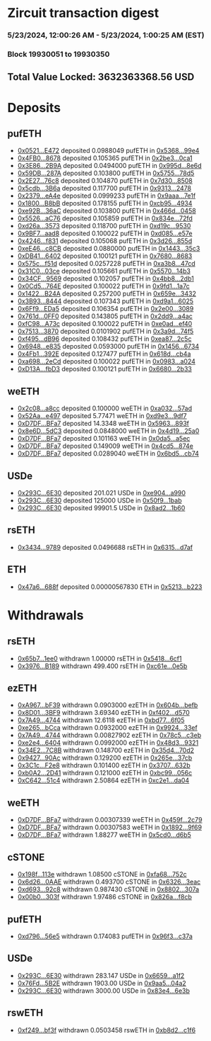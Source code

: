 # Zircuit transaction digest
### 5/23/2024, 12:00:26 AM - 5/23/2024, 1:00:25 AM (EST)
### Block 19930051 to 19930350

## Total Value Locked: 3632363368.56 USD

# Deposits
## pufETH
- [0x0521...E472](https://etherscan.io/address/0x052178A316F2c8fB0E52D2bd3fD76f6aD591E472) deposited 0.0988049 pufETH in [0x5368...99e4](https://etherscan.io/tx/0x052178A316F2c8fB0E52D2bd3fD76f6aD591E472)
- [0x4FB0...8678](https://etherscan.io/address/0x4FB000cA2dd85cebd9D7418de51Ba5929D908678) deposited 0.105365 pufETH in [0x2be3...0ca1](https://etherscan.io/tx/0x4FB000cA2dd85cebd9D7418de51Ba5929D908678)
- [0x3E86...2B9A](https://etherscan.io/address/0x3E8641Ac80f6ac86DCC73A85C73A6AEF22d32B9A) deposited 0.0494000 pufETH in [0x995d...8e6d](https://etherscan.io/tx/0x3E8641Ac80f6ac86DCC73A85C73A6AEF22d32B9A)
- [0x59DB...287A](https://etherscan.io/address/0x59DBDE8CE390bcd784eaF508Cc5ac7bDc100287A) deposited 0.103800 pufETH in [0x5755...78d5](https://etherscan.io/tx/0x59DBDE8CE390bcd784eaF508Cc5ac7bDc100287A)
- [0x2E27...76c8](https://etherscan.io/address/0x2E270Ac8eaC180d5e56B9FED2aF13642bD9b76c8) deposited 0.104870 pufETH in [0x7d30...8508](https://etherscan.io/tx/0x2E270Ac8eaC180d5e56B9FED2aF13642bD9b76c8)
- [0x5cdb...3B6a](https://etherscan.io/address/0x5cdb58b24E342B5A5BeD337C2A98caeF09103B6a) deposited 0.117700 pufETH in [0x9313...2478](https://etherscan.io/tx/0x5cdb58b24E342B5A5BeD337C2A98caeF09103B6a)
- [0x2379...eA4e](https://etherscan.io/address/0x23798ac3E17d54e7355DE849a8508F1E6090eA4e) deposited 0.0999233 pufETH in [0x9aaa...7e1f](https://etherscan.io/tx/0x23798ac3E17d54e7355DE849a8508F1E6090eA4e)
- [0x1800...B8bB](https://etherscan.io/address/0x18003D50Fb58C7bc1736C7A74251b5A9df0eB8bB) deposited 0.178155 pufETH in [0xcb95...4934](https://etherscan.io/tx/0x18003D50Fb58C7bc1736C7A74251b5A9df0eB8bB)
- [0xe92B...36aC](https://etherscan.io/address/0xe92B75f2C910432A3Ff4379eC9afdBEa652936aC) deposited 0.103800 pufETH in [0x466d...0458](https://etherscan.io/tx/0xe92B75f2C910432A3Ff4379eC9afdBEa652936aC)
- [0x5526...aC76](https://etherscan.io/address/0x55262Ce4493d05547d8229577D7e0d832898aC76) deposited 0.105859 pufETH in [0x834e...72fd](https://etherscan.io/tx/0x55262Ce4493d05547d8229577D7e0d832898aC76)
- [0xd26a...3573](https://etherscan.io/address/0xd26a92C2472e0e4f02901E72DABC2dF6Dc173573) deposited 0.118700 pufETH in [0xd19c...9530](https://etherscan.io/tx/0xd26a92C2472e0e4f02901E72DABC2dF6Dc173573)
- [0x9BF7...aad8](https://etherscan.io/address/0x9BF71af33C295B691c9E4621C0a622Da54a7aad8) deposited 0.100022 pufETH in [0xd085...e57e](https://etherscan.io/tx/0x9BF71af33C295B691c9E4621C0a622Da54a7aad8)
- [0x4246...f831](https://etherscan.io/address/0x4246AdcAdf5A05C4a631AA22E0d089227086f831) deposited 0.105068 pufETH in [0x3d26...855d](https://etherscan.io/tx/0x4246AdcAdf5A05C4a631AA22E0d089227086f831)
- [0xeE46...c8CB](https://etherscan.io/address/0xeE461073F8B6dB9AF558b0DEd8D5EE58eb5Cc8CB) deposited 0.0880000 pufETH in [0x1443...35c3](https://etherscan.io/tx/0xeE461073F8B6dB9AF558b0DEd8D5EE58eb5Cc8CB)
- [0xDB41...6402](https://etherscan.io/address/0xDB41c399c8DaDF92d1891bd2B310011C82A56402) deposited 0.100121 pufETH in [0x7680...8683](https://etherscan.io/tx/0xDB41c399c8DaDF92d1891bd2B310011C82A56402)
- [0x575c...f51d](https://etherscan.io/address/0x575c654E2597421778a6cCf10dE4dcC4B736f51d) deposited 0.0257228 pufETH in [0xa3b8...47cd](https://etherscan.io/tx/0x575c654E2597421778a6cCf10dE4dcC4B736f51d)
- [0x31C0...03ce](https://etherscan.io/address/0x31C0C65b025683951EfeBd047FAEE34d075c03ce) deposited 0.105661 pufETH in [0x5570...14b3](https://etherscan.io/tx/0x31C0C65b025683951EfeBd047FAEE34d075c03ce)
- [0x34CF...9569](https://etherscan.io/address/0x34CF1e4080558eCb42Ad31619C857C1d009a9569) deposited 0.102057 pufETH in [0x4bb8...2db1](https://etherscan.io/tx/0x34CF1e4080558eCb42Ad31619C857C1d009a9569)
- [0x0Cd5...764E](https://etherscan.io/address/0x0Cd5da6f896Fff81c6Ba6Ac9B05543Fdebfa764E) deposited 0.100022 pufETH in [0x9fd1...1a7c](https://etherscan.io/tx/0x0Cd5da6f896Fff81c6Ba6Ac9B05543Fdebfa764E)
- [0x1422...B24A](https://etherscan.io/address/0x14222EAf5f870C38d4d93c7159b59874038EB24A) deposited 0.257200 pufETH in [0x659e...3432](https://etherscan.io/tx/0x14222EAf5f870C38d4d93c7159b59874038EB24A)
- [0x3B93...8444](https://etherscan.io/address/0x3B9375C9391F9C47eaC5D2BD335Ece9034a28444) deposited 0.107343 pufETH in [0xd9a1...6025](https://etherscan.io/tx/0x3B9375C9391F9C47eaC5D2BD335Ece9034a28444)
- [0x6Ff9...EDa5](https://etherscan.io/address/0x6Ff9D7bCa53b3ecD9A8708516Ecc0Fe2f467EDa5) deposited 0.106354 pufETH in [0x2e00...3089](https://etherscan.io/tx/0x6Ff9D7bCa53b3ecD9A8708516Ecc0Fe2f467EDa5)
- [0x761d...0FF0](https://etherscan.io/address/0x761da0B8B6AD47F130713382f7dC037e03df0FF0) deposited 0.143805 pufETH in [0x2dd9...a4ac](https://etherscan.io/tx/0x761da0B8B6AD47F130713382f7dC037e03df0FF0)
- [0xfC98...A73c](https://etherscan.io/address/0xfC98E40e4dEa543C6CAc3fc02547797A2cc2A73c) deposited 0.100022 pufETH in [0xe0ad...ef40](https://etherscan.io/tx/0xfC98E40e4dEa543C6CAc3fc02547797A2cc2A73c)
- [0x7513...3870](https://etherscan.io/address/0x751345DC319d70B438396b4aAEb0A634a9c23870) deposited 0.0101902 pufETH in [0x3a9d...74f5](https://etherscan.io/tx/0x751345DC319d70B438396b4aAEb0A634a9c23870)
- [0xf495...dB96](https://etherscan.io/address/0xf495F25E3BC3726D8576A19c0757155E2067dB96) deposited 0.108432 pufETH in [0xea87...2c5c](https://etherscan.io/tx/0xf495F25E3BC3726D8576A19c0757155E2067dB96)
- [0x6948...e835](https://etherscan.io/address/0x69483108d013792522079E8BD8dfE5b000E3e835) deposited 0.0593000 pufETH in [0x1456...6734](https://etherscan.io/tx/0x69483108d013792522079E8BD8dfE5b000E3e835)
- [0x4Fb1...392E](https://etherscan.io/address/0x4Fb1c8cBB84Bd312CF4d13066B2729DfEcb1392E) deposited 0.127477 pufETH in [0x618d...cb4a](https://etherscan.io/tx/0x4Fb1c8cBB84Bd312CF4d13066B2729DfEcb1392E)
- [0xa698...2eCd](https://etherscan.io/address/0xa69894D19100355fda6624c37250e51f8Ad52eCd) deposited 0.100022 pufETH in [0x0983...a024](https://etherscan.io/tx/0xa69894D19100355fda6624c37250e51f8Ad52eCd)
- [0xD13A...fbD3](https://etherscan.io/address/0xD13A1c2d9B22E93132629780073659843716fbD3) deposited 0.100121 pufETH in [0x6680...2b33](https://etherscan.io/tx/0xD13A1c2d9B22E93132629780073659843716fbD3)
## weETH
- [0x2c08...a8cc](https://etherscan.io/address/0x2c08Ef6Ed094392FA99594B5e5E50EBfb459a8cc) deposited 0.100000 weETH in [0xa032...57ad](https://etherscan.io/tx/0x2c08Ef6Ed094392FA99594B5e5E50EBfb459a8cc)
- [0x52Aa...e497](https://etherscan.io/address/0x52Aa899454998Be5b000Ad077a46Bbe360F4e497) deposited 5.77471 weETH in [0xd9e3...9df7](https://etherscan.io/tx/0x52Aa899454998Be5b000Ad077a46Bbe360F4e497)
- [0xD7DF...BFa7](https://etherscan.io/address/0xD7DF7E085214743530afF339aFC420c7c720BFa7) deposited 14.3348 weETH in [0x5963...893f](https://etherscan.io/tx/0xD7DF7E085214743530afF339aFC420c7c720BFa7)
- [0x8e6D...5dC3](https://etherscan.io/address/0x8e6Db1ffbb82c1E148DcF8865e8f491816065dC3) deposited 0.0848000 weETH in [0x4d19...25a0](https://etherscan.io/tx/0x8e6Db1ffbb82c1E148DcF8865e8f491816065dC3)
- [0xD7DF...BFa7](https://etherscan.io/address/0xD7DF7E085214743530afF339aFC420c7c720BFa7) deposited 0.101163 weETH in [0x0da5...a5ec](https://etherscan.io/tx/0xD7DF7E085214743530afF339aFC420c7c720BFa7)
- [0xD7DF...BFa7](https://etherscan.io/address/0xD7DF7E085214743530afF339aFC420c7c720BFa7) deposited 0.149009 weETH in [0x4cd5...874e](https://etherscan.io/tx/0xD7DF7E085214743530afF339aFC420c7c720BFa7)
- [0xD7DF...BFa7](https://etherscan.io/address/0xD7DF7E085214743530afF339aFC420c7c720BFa7) deposited 0.0289040 weETH in [0x6bd5...cb74](https://etherscan.io/tx/0xD7DF7E085214743530afF339aFC420c7c720BFa7)
## USDe
- [0x293C...6E30](https://etherscan.io/address/0x293C6937D8D82e05B01335F7B33FBA0c8e256E30) deposited 201.021 USDe in [0xe904...a990](https://etherscan.io/tx/0x293C6937D8D82e05B01335F7B33FBA0c8e256E30)
- [0x293C...6E30](https://etherscan.io/address/0x293C6937D8D82e05B01335F7B33FBA0c8e256E30) deposited 125000 USDe in [0x50f9...1bab](https://etherscan.io/tx/0x293C6937D8D82e05B01335F7B33FBA0c8e256E30)
- [0x293C...6E30](https://etherscan.io/address/0x293C6937D8D82e05B01335F7B33FBA0c8e256E30) deposited 99901.5 USDe in [0x8ad2...1b60](https://etherscan.io/tx/0x293C6937D8D82e05B01335F7B33FBA0c8e256E30)
## rsETH
- [0x3434...9789](https://etherscan.io/address/0x34349c5569e7B846c3558961552D2202760A9789) deposited 0.0496688 rsETH in [0x6315...d7af](https://etherscan.io/tx/0x34349c5569e7B846c3558961552D2202760A9789)
## ETH
- [0x47a6...688f](https://etherscan.io/address/0x47a65f33e327fA423c47E4affe7EFd1F7A64688f) deposited 0.00000567830 ETH in [0x5213...b223](https://etherscan.io/tx/0x47a65f33e327fA423c47E4affe7EFd1F7A64688f)
# Withdrawals
## rsETH
- [0x65b7...1ee0](https://etherscan.io/address/0x65b75050255BD57a8Bd155F85b91B403C6AA1ee0) withdrawn 1.00000 rsETH in [0x5418...6cf1](https://etherscan.io/tx/0x65b75050255BD57a8Bd155F85b91B403C6AA1ee0)
- [0x3976...B189](https://etherscan.io/address/0x3976F4496B519f6cF0BDc962B4c131D3896aB189) withdrawn 499.400 rsETH in [0xc61e...0e5b](https://etherscan.io/tx/0x3976F4496B519f6cF0BDc962B4c131D3896aB189)
## ezETH
- [0xA967...bF39](https://etherscan.io/address/0xA96747360E4e95Cdf15f4dB7669324D37884bF39) withdrawn 0.0903000 ezETH in [0x604b...befb](https://etherscan.io/tx/0xA96747360E4e95Cdf15f4dB7669324D37884bF39)
- [0x8D01...3BF9](https://etherscan.io/address/0x8D019DD2EB55957A5949d2D06eaB715f11693BF9) withdrawn 3.69340 ezETH in [0xf402...d570](https://etherscan.io/tx/0x8D019DD2EB55957A5949d2D06eaB715f11693BF9)
- [0x7A49...4744](https://etherscan.io/address/0x7A493Be5c2ce014cD049Bf178a1ac0Db1B434744) withdrawn 12.6118 ezETH in [0xbd77...6f05](https://etherscan.io/tx/0x7A493Be5c2ce014cD049Bf178a1ac0Db1B434744)
- [0xe265...bCca](https://etherscan.io/address/0xe2656C9b70Bf7e049A7bf5427879cDA1a513bCca) withdrawn 0.0932000 ezETH in [0x9924...33ef](https://etherscan.io/tx/0xe2656C9b70Bf7e049A7bf5427879cDA1a513bCca)
- [0x7A49...4744](https://etherscan.io/address/0x7A493Be5c2ce014cD049Bf178a1ac0Db1B434744) withdrawn 0.00827902 ezETH in [0x78c5...c3eb](https://etherscan.io/tx/0x7A493Be5c2ce014cD049Bf178a1ac0Db1B434744)
- [0xe2e4...6404](https://etherscan.io/address/0xe2e49dE28BAC7db3F3E227cf5c49Fb0415Fb6404) withdrawn 0.0992000 ezETH in [0x48d3...9321](https://etherscan.io/tx/0xe2e49dE28BAC7db3F3E227cf5c49Fb0415Fb6404)
- [0x34E2...7C8B](https://etherscan.io/address/0x34E28eBf60E8e292B3DDDE3154120dD87E697C8B) withdrawn 0.148700 ezETH in [0x35d4...70d2](https://etherscan.io/tx/0x34E28eBf60E8e292B3DDDE3154120dD87E697C8B)
- [0x9427...90Ac](https://etherscan.io/address/0x94273D75645E8D4Fd95a394A1B04151AB10290Ac) withdrawn 0.129200 ezETH in [0x265e...37cb](https://etherscan.io/tx/0x94273D75645E8D4Fd95a394A1B04151AB10290Ac)
- [0x3C1c...F2e8](https://etherscan.io/address/0x3C1c832ac0A42e1b06Df93c30af9641A9879F2e8) withdrawn 0.101400 ezETH in [0x3707...632b](https://etherscan.io/tx/0x3C1c832ac0A42e1b06Df93c30af9641A9879F2e8)
- [0xb0A2...2D41](https://etherscan.io/address/0xb0A2f402715e48B033677f38Cb4Af8cF431c2D41) withdrawn 0.121000 ezETH in [0xbc99...056c](https://etherscan.io/tx/0xb0A2f402715e48B033677f38Cb4Af8cF431c2D41)
- [0xC642...51c4](https://etherscan.io/address/0xC6423EfDfC0b74Eb5f94ae018bBd01634a4051c4) withdrawn 2.50864 ezETH in [0xc2e1...da04](https://etherscan.io/tx/0xC6423EfDfC0b74Eb5f94ae018bBd01634a4051c4)
## weETH
- [0xD7DF...BFa7](https://etherscan.io/address/0xD7DF7E085214743530afF339aFC420c7c720BFa7) withdrawn 0.00307339 weETH in [0x459f...2c79](https://etherscan.io/tx/0xD7DF7E085214743530afF339aFC420c7c720BFa7)
- [0xD7DF...BFa7](https://etherscan.io/address/0xD7DF7E085214743530afF339aFC420c7c720BFa7) withdrawn 0.00307583 weETH in [0x1892...9f69](https://etherscan.io/tx/0xD7DF7E085214743530afF339aFC420c7c720BFa7)
- [0xD7DF...BFa7](https://etherscan.io/address/0xD7DF7E085214743530afF339aFC420c7c720BFa7) withdrawn 1.88277 weETH in [0x5cd0...d6b5](https://etherscan.io/tx/0xD7DF7E085214743530afF339aFC420c7c720BFa7)
## cSTONE
- [0x198f...113e](https://etherscan.io/address/0x198f4e29Fe76C7bE881AE33b64350c57817D113e) withdrawn 1.08500 cSTONE in [0xfa68...752c](https://etherscan.io/tx/0x198f4e29Fe76C7bE881AE33b64350c57817D113e)
- [0x6d26...0AAE](https://etherscan.io/address/0x6d2671E9f52a80E535f423FEE852Ef6f32260AAE) withdrawn 0.493700 cSTONE in [0x6326...3eac](https://etherscan.io/tx/0x6d2671E9f52a80E535f423FEE852Ef6f32260AAE)
- [0xd693...92c8](https://etherscan.io/address/0xd693f005e05834fc832f7F5e4AEe7Eb27e8a92c8) withdrawn 0.987430 cSTONE in [0x8802...307a](https://etherscan.io/tx/0xd693f005e05834fc832f7F5e4AEe7Eb27e8a92c8)
- [0x00b0...303f](https://etherscan.io/address/0x00b08452745E13fF02F2386aAB579C3bC209303f) withdrawn 1.97486 cSTONE in [0x826a...f8cb](https://etherscan.io/tx/0x00b08452745E13fF02F2386aAB579C3bC209303f)
## pufETH
- [0xd796...56e5](https://etherscan.io/address/0xd796A5Ba0374628C10af2A7E82e20343100856e5) withdrawn 0.174083 pufETH in [0x96f3...c37a](https://etherscan.io/tx/0xd796A5Ba0374628C10af2A7E82e20343100856e5)
## USDe
- [0x293C...6E30](https://etherscan.io/address/0x293C6937D8D82e05B01335F7B33FBA0c8e256E30) withdrawn 283.147 USDe in [0x6659...a1f2](https://etherscan.io/tx/0x293C6937D8D82e05B01335F7B33FBA0c8e256E30)
- [0x76Fd...5B2E](https://etherscan.io/address/0x76FdA775A51b66f30FeDdC76d365830682905B2E) withdrawn 1903.00 USDe in [0x9aa5...04a2](https://etherscan.io/tx/0x76FdA775A51b66f30FeDdC76d365830682905B2E)
- [0x293C...6E30](https://etherscan.io/address/0x293C6937D8D82e05B01335F7B33FBA0c8e256E30) withdrawn 3000.00 USDe in [0x83e4...6e3b](https://etherscan.io/tx/0x293C6937D8D82e05B01335F7B33FBA0c8e256E30)
## rswETH
- [0xf249...bf3f](https://etherscan.io/address/0xf249e5d274c906FCD553f0E9Cd6dfb29a78ebf3f) withdrawn 0.0503458 rswETH in [0xb8d2...c1f6](https://etherscan.io/tx/0xf249e5d274c906FCD553f0E9Cd6dfb29a78ebf3f)
